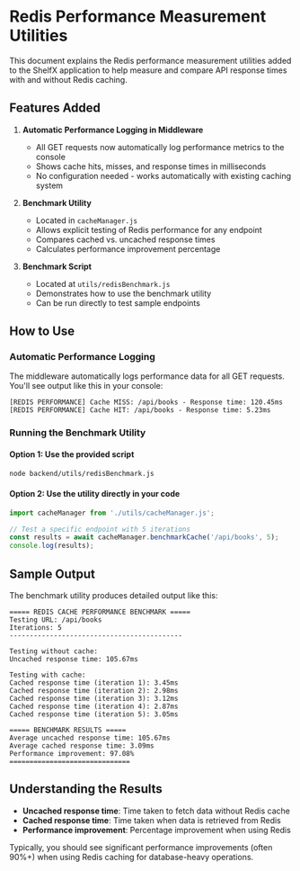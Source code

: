 # Redis Performance Measurement Utilities

This document explains the Redis performance measurement utilities added to the ShelfX application to help measure and compare API response times with and without Redis caching.

## Features Added

1. **Automatic Performance Logging in Middleware**
   - All GET requests now automatically log performance metrics to the console
   - Shows cache hits, misses, and response times in milliseconds
   - No configuration needed - works automatically with existing caching system

2. **Benchmark Utility**
   - Located in `cacheManager.js`
   - Allows explicit testing of Redis performance for any endpoint
   - Compares cached vs. uncached response times
   - Calculates performance improvement percentage

3. **Benchmark Script**
   - Located at `utils/redisBenchmark.js`
   - Demonstrates how to use the benchmark utility
   - Can be run directly to test sample endpoints

## How to Use

### Automatic Performance Logging

The middleware automatically logs performance data for all GET requests. You'll see output like this in your console:

```
[REDIS PERFORMANCE] Cache MISS: /api/books - Response time: 120.45ms
[REDIS PERFORMANCE] Cache HIT: /api/books - Response time: 5.23ms
```

### Running the Benchmark Utility

#### Option 1: Use the provided script

```bash
node backend/utils/redisBenchmark.js
```

#### Option 2: Use the utility directly in your code

```javascript
import cacheManager from './utils/cacheManager.js';

// Test a specific endpoint with 5 iterations
const results = await cacheManager.benchmarkCache('/api/books', 5);
console.log(results);
```

## Sample Output

The benchmark utility produces detailed output like this:

```
===== REDIS CACHE PERFORMANCE BENCHMARK =====
Testing URL: /api/books
Iterations: 5
-------------------------------------------

Testing without cache:
Uncached response time: 105.67ms

Testing with cache:
Cached response time (iteration 1): 3.45ms
Cached response time (iteration 2): 2.98ms
Cached response time (iteration 3): 3.12ms
Cached response time (iteration 4): 2.87ms
Cached response time (iteration 5): 3.05ms

===== BENCHMARK RESULTS =====
Average uncached response time: 105.67ms
Average cached response time: 3.09ms
Performance improvement: 97.08%
==============================
```

## Understanding the Results

- **Uncached response time**: Time taken to fetch data without Redis cache
- **Cached response time**: Time taken when data is retrieved from Redis
- **Performance improvement**: Percentage improvement when using Redis

Typically, you should see significant performance improvements (often 90%+) when using Redis caching for database-heavy operations.